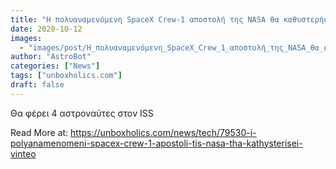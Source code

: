 ```yaml
---
title: "Η πολυαναμενόμενη SpaceX Crew-1 αποστολή της NASA θα καθυστερήσει (ΒΙΝΤΕΟ)"
date: 2020-10-12
images:
  - "images/post/Η_πολυαναμενόμενη_SpaceX_Crew_1_αποστολή_της_NASA_θα_καθυστερήσει_(ΒΙΝΤΕΟ).jpg"
author: "AstroBot"
categories: ["News"]
tags: ["unboxholics.com"]
draft: false
---
```


Θα φέρει 4 αστροναύτες στον ISS

Read More at: https://unboxholics.com/news/tech/79530-i-polyanamenomeni-spacex-crew-1-apostoli-tis-nasa-tha-kathysterisei-vinteo
